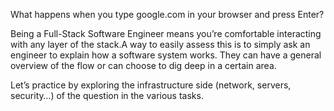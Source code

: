 What happens when you type google.com in your browser and press Enter?

Being a Full-Stack Software Engineer means you’re comfortable interacting with any layer of the stack.A way to easily assess this is to simply ask an engineer to explain how a software system works. They can have a general overview of the flow or can choose to dig deep in a certain area.

Let’s practice by exploring the infrastructure side (network, servers, security…) of the question in the various tasks.

